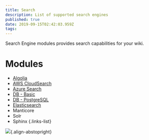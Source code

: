 ```yaml
---
title: Search
description: List of supported search engines
published: true
date: 2019-09-15T02:42:03.959Z
tags: 
---
```


Search Engine modules provides search capabilities for your wiki.

# Modules

- [Algolia](/search/algolia)
- [AWS CloudSearch](/search/aws)
- [Azure Search](/search/azure)
- [DB - Basic](/search/db)
- [DB - PostgreSQL](/search/postgres)
- [Elasticsearch](/search/elasticsearch)
- Manticore
- Solr
- Sphinx
{.links-list}

![](https://a.icons8.com/aUpeiaqu/z7EliP/svg.svg){.align-abstopright}